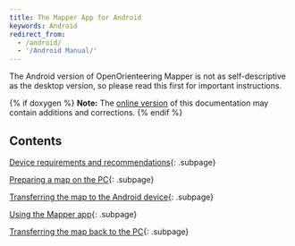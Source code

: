 ```yaml
---
title: The Mapper App for Android
keywords: Android
redirect_from: 
  - /android/
  - '/Android Manual/'
---
```


The Android version of OpenOrienteering Mapper is not as self-descriptive as
the desktop version, so please read this first for important instructions.
 
{% if doxygen %}
**Note:** The [online version](http://openorienteering.github.io/mapper-manual/android/) of this documentation may contain additions and corrections.
{% endif %}


Contents
--------

[Device requirements and recommendations](android-requirements.md){: .subpage}
												  
[Preparing a map on the PC](android-pc.md){: .subpage}
                                                 
[Transferring the map to the Android device](android-pc.md#android-transfer-to-device){: .subpage}

[Using the Mapper app](android-app.md){: .subpage}

[Transferring the map back to the PC](android-pc.md#android-transfer-to-pc){: .subpage}
